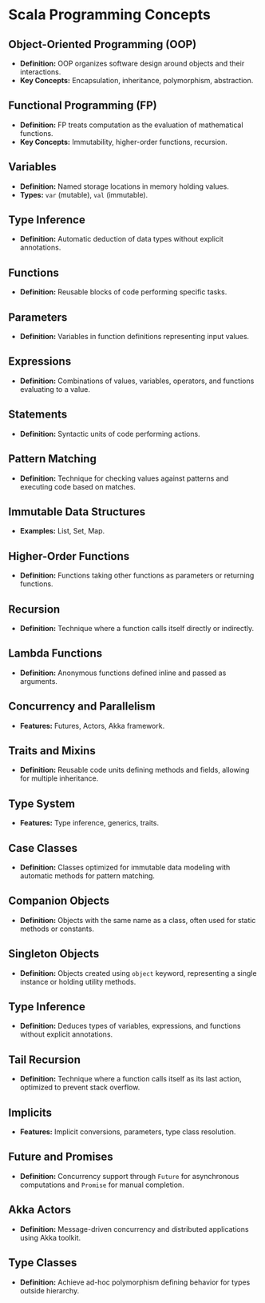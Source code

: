 # Scala Programming Concepts

## Object-Oriented Programming (OOP)

- **Definition:** OOP organizes software design around objects and their interactions.
- **Key Concepts:** Encapsulation, inheritance, polymorphism, abstraction.

## Functional Programming (FP)

- **Definition:** FP treats computation as the evaluation of mathematical functions.
- **Key Concepts:** Immutability, higher-order functions, recursion.

## Variables

- **Definition:** Named storage locations in memory holding values.
- **Types:** `var` (mutable), `val` (immutable).

## Type Inference

- **Definition:** Automatic deduction of data types without explicit annotations.

## Functions

- **Definition:** Reusable blocks of code performing specific tasks.

## Parameters

- **Definition:** Variables in function definitions representing input values.

## Expressions

- **Definition:** Combinations of values, variables, operators, and functions evaluating to a value.

## Statements

- **Definition:** Syntactic units of code performing actions.

## Pattern Matching

- **Definition:** Technique for checking values against patterns and executing code based on matches.

## Immutable Data Structures

- **Examples:** List, Set, Map.

## Higher-Order Functions

- **Definition:** Functions taking other functions as parameters or returning functions.

## Recursion

- **Definition:** Technique where a function calls itself directly or indirectly.

## Lambda Functions

- **Definition:** Anonymous functions defined inline and passed as arguments.

## Concurrency and Parallelism

- **Features:** Futures, Actors, Akka framework.

## Traits and Mixins

- **Definition:** Reusable code units defining methods and fields, allowing for multiple inheritance.

## Type System

- **Features:** Type inference, generics, traits.

## Case Classes

- **Definition:** Classes optimized for immutable data modeling with automatic methods for pattern matching.

## Companion Objects

- **Definition:** Objects with the same name as a class, often used for static methods or constants.

## Singleton Objects

- **Definition:** Objects created using `object` keyword, representing a single instance or holding utility methods.

## Type Inference

- **Definition:** Deduces types of variables, expressions, and functions without explicit annotations.

## Tail Recursion

- **Definition:** Technique where a function calls itself as its last action, optimized to prevent stack overflow.

## Implicits

- **Features:** Implicit conversions, parameters, type class resolution.

## Future and Promises

- **Definition:** Concurrency support through `Future` for asynchronous computations and `Promise` for manual completion.

## Akka Actors

- **Definition:** Message-driven concurrency and distributed applications using Akka toolkit.

## Type Classes

- **Definition:** Achieve ad-hoc polymorphism defining behavior for types outside hierarchy.

